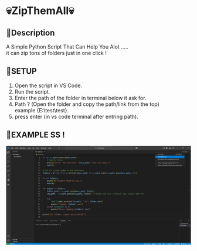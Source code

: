 # 💀ZipThemAll💀  

## 📜Description  
A Simple Python Script That Can Help You Alot .....  
it can zip tons of folders just in one click !  

## 🚀SETUP  
1) Open the script in VS Code.  
2) Run the script.  
3) Enter the path of the folder in terminal below it ask for.  
4) Path ? (Open the folder and copy the path/link from the top)  
   example {E:\test\test}.  
5) press enter (in vs code terminal after entring path).  

## 📂EXAMPLE SS !  

<img src="pics/1.png" alt="Image 1" width="800">

